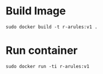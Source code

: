 # Build Image

```
sudo docker build -t r-arules:v1 .
```
# Run container


```
sudo docker run -ti r-arules:v1
```

